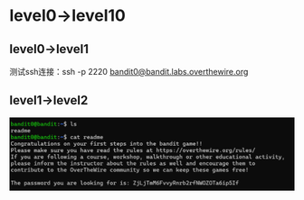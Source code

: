 # level0->level10
## level0->level1
测试ssh连接：ssh -p 2220 bandit0@bandit.labs.overthewire.org
## level1->level2
![alt text](47f24bae6a1a01ea4d6617b56e6110ae.png)
